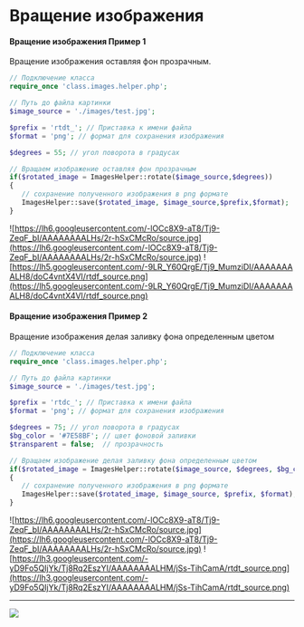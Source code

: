 
# Вращение изображения #
#### Вращение изображения Пример 1 ####
Вращение изображения оставляя фон прозрачным.
```php
// Подключение класса 
require_once 'class.images.helper.php'; 

// Путь до файла картинки  
$image_source = './images/test.jpg'; 

$prefix = 'rtdt_'; // Приставка к имени файла 
$format = 'png'; // формат для сохранения изображения

$degrees = 55; // угол поворота в градусах

// Вращаем изображение оставляя фон прозрачным
if($rotated_image = ImagesHelper::rotate($image_source,$degrees))
{
   // сохранение полученного изображения в png формате 
   ImagesHelper::save($rotated_image, $image_source,$prefix,$format);    
}
```
![https://lh6.googleusercontent.com/-lOCc8X9-aT8/Tj9-ZeqF_bI/AAAAAAAALHs/2r-hSxCMcRo/source.jpg](https://lh6.googleusercontent.com/-lOCc8X9-aT8/Tj9-ZeqF_bI/AAAAAAAALHs/2r-hSxCMcRo/source.jpg)
![https://lh5.googleusercontent.com/-9LR_Y60QrgE/Tj9_MumziDI/AAAAAAAALH8/doC4vntX4VI/rtdf_source.png](https://lh5.googleusercontent.com/-9LR_Y60QrgE/Tj9_MumziDI/AAAAAAAALH8/doC4vntX4VI/rtdf_source.png)
#### Вращение изображения Пример 2 ####
Вращение изображения делая заливку фона определенным цветом
```php
// Подключение класса 
require_once 'class.images.helper.php'; 

// Путь до файла картинки  
$image_source = './images/test.jpg'; 

$prefix = 'rtdс_'; // Приставка к имени файла
$format = 'png'; // формат для сохранения изображения

$degrees = 75; // угол поворота в градусах
$bg_color = '#7E58BF'; // цвет фоновой заливки
$transparent = false;  // прозрачность

// Вращаем изображение делая заливку фона определенным цветом 
if($rotated_image = ImagesHelper::rotate($image_source, $degrees, $bg_color, $transparent))
{
   // сохранение полученного изображения в png формате 
   ImagesHelper::save($rotated_image, $image_source, $prefix, $format);    
}
```
![https://lh6.googleusercontent.com/-lOCc8X9-aT8/Tj9-ZeqF_bI/AAAAAAAALHs/2r-hSxCMcRo/source.jpg](https://lh6.googleusercontent.com/-lOCc8X9-aT8/Tj9-ZeqF_bI/AAAAAAAALHs/2r-hSxCMcRo/source.jpg)
![https://lh3.googleusercontent.com/-yD9Fo5QIjYk/Tj8Rq2EszYI/AAAAAAAALHM/jSs-TihCamA/rtdt_source.png](https://lh3.googleusercontent.com/-yD9Fo5QIjYk/Tj8Rq2EszYI/AAAAAAAALHM/jSs-TihCamA/rtdt_source.png)

---

<span>
<a href='http://www.gordejev.lv/'><img src='http://www.gordejev.lv/templates/gordejev/images/gora_88x31.png' /></a>
<br />
</span>
